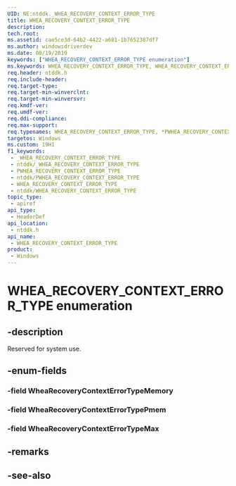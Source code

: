 ```yaml
---
UID: NE:ntddk._WHEA_RECOVERY_CONTEXT_ERROR_TYPE
title: WHEA_RECOVERY_CONTEXT_ERROR_TYPE
description: 
tech.root: 
ms.assetid: cae5ce3d-64b2-4422-a681-1b7652387df7
ms.author: windowsdriverdev
ms.date: 08/19/2019
keywords: ["WHEA_RECOVERY_CONTEXT_ERROR_TYPE enumeration"]
ms.keywords: WHEA_RECOVERY_CONTEXT_ERROR_TYPE, WHEA_RECOVERY_CONTEXT_ERROR_TYPE, *PWHEA_RECOVERY_CONTEXT_ERROR_TYPE,
req.header: ntddk.h
req.include-header: 
req.target-type: 
req.target-min-winverclnt: 
req.target-min-winversvr: 
req.kmdf-ver: 
req.umdf-ver: 
req.ddi-compliance: 
req.max-support: 
req.typenames: WHEA_RECOVERY_CONTEXT_ERROR_TYPE, *PWHEA_RECOVERY_CONTEXT_ERROR_TYPE
targetos: Windows
ms.custom: 19H1
f1_keywords:
 - _WHEA_RECOVERY_CONTEXT_ERROR_TYPE
 - ntddk/_WHEA_RECOVERY_CONTEXT_ERROR_TYPE
 - PWHEA_RECOVERY_CONTEXT_ERROR_TYPE
 - ntddk/PWHEA_RECOVERY_CONTEXT_ERROR_TYPE
 - WHEA_RECOVERY_CONTEXT_ERROR_TYPE
 - ntddk/WHEA_RECOVERY_CONTEXT_ERROR_TYPE
topic_type:
 - apiref
api_type:
 - HeaderDef
api_location:
 - ntddk.h
api_name:
 - WHEA_RECOVERY_CONTEXT_ERROR_TYPE
product:
 - Windows
---
```


# WHEA_RECOVERY_CONTEXT_ERROR_TYPE enumeration


## -description

Reserved for system use.

## -enum-fields

### -field WheaRecoveryContextErrorTypeMemory 

### -field WheaRecoveryContextErrorTypePmem 

### -field WheaRecoveryContextErrorTypeMax 

## -remarks

## -see-also

